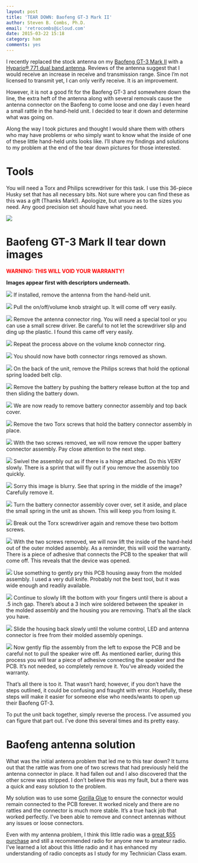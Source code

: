 ```yaml
---
layout: post
title: 'TEAR DOWN: Baofeng GT-3 Mark II'
author: Steven B. Combs, Ph.D.
email: 'retrocombs@icloud.com'
date: 2015-03-22 15:18
category: ham
comments: yes
---
```


I recently replaced the stock antenna on my [Baofeng GT-3 Mark II](http://www.amazon.com/gp/product/B00HHOLAKG/ref=as_li_tl?ie=UTF8&camp=1789&creative=390957&creativeASIN=B00HHOLAKG&linkCode=as2&tag=stevenccom-20&linkId=TDJT4DBFIOUXWULP) with a [Hypario® 771 dual band antenna](http://www.amazon.com/gp/product/B00HUCQZLY/ref=as_li_tl?ie=UTF8&camp=1789&creative=390957&creativeASIN=B00HUCQZLY&linkCode=as2&tag=stevenccom-20&linkId=W6BR6FVADCK2RCJE). Reviews of the antenna suggest that I would receive an increase in receive and transmission range. Since I’m not licensed to transmit yet, I can only verify receive. It is an improvement.

However, it is not a good fit for the Baofeng GT-3 and somewhere down the line, the extra heft of the antenna along with several removals cause the antenna connector on the Baofeng to come loose and one day I even heard a small rattle in the hand-held unit. I decided to tear it down and determine what was going on.

Along the way I took pictures and thought I would share them with others who may have problems or who simply want to know what the inside of one of these little hand-held units looks like. I’ll share my findings and solutions to my problem at the end of the tear down pictures for those interested.

# Tools
You will need a Torx and Philips screwdriver for this task. I use this 36-piece Husky set that has all necessary bits. Not sure where you can find these as this was a gift (Thanks Mark!). Apologize, but unsure as to the sizes you need. Any good precision set should have what you need.

![](https://lh6.googleusercontent.com/-l7c6qpRcfzo/VQ8D5l9ZViI/AAAAAAABaNs/8oI3KNon0t0/s638-no/00.jpeg)

# Baofeng GT-3 Mark II tear down images
<font color="red">**WARNING: THIS WILL VOID YOUR WARRANTY!**</font>

**Images appear first with descriptors underneath.**

![](https://lh4.googleusercontent.com/-uaEdfaR_Fe4/VQ8D5savaII/AAAAAAABaNY/cOQwWzdG-Pg/s638-no/02.jpeg)
If installed, remove the antenna from the hand-held unit.

![](https://lh4.googleusercontent.com/-hS_I2MxqNvc/VQ8D6QBgj3I/AAAAAAABaN4/8cxLDHstVHs/s638-no/03.jpeg)
Pull the on/off/volume knob straight up. It will come off very easily.

![](https://lh4.googleusercontent.com/-fPYeH5Qujgc/VQ8D66T2nGI/AAAAAAABaNw/UrRvNa-3uAI/s638-no/05.jpeg)
Remove the antenna connector ring. You will need a special tool or you can use a small screw driver. Be careful to not let the screwdriver slip and ding up the plastic. I found this came off very easily.

![](https://lh4.googleusercontent.com/-iVlphTOn0NM/VQ8D6hsTP4I/AAAAAAABaN8/J42X4br61C0/s638-no/04.jpeg)
Repeat the process above on the volume knob connector ring.

![](https://lh5.googleusercontent.com/-79SuxJiCI88/VQ8D7-RbsVI/AAAAAAABaOI/msSRCpjGPgs/s638-no/06.jpeg)
You should now have both connector rings removed as shown.

![](https://lh5.googleusercontent.com/-sa4gxYuv5m8/VQ8D8VRnmXI/AAAAAAABaPM/XhWfpEGRhqE/s638-no/07.jpeg)
On the back of the unit, remove the Philips screws that hold the optional spring loaded belt clip.

![](https://lh5.googleusercontent.com/-_npNiVFIx54/VQ8D8STvmoI/AAAAAAABaOQ/UizLG1uG8PI/s638-no/08.jpeg)
Remove the battery by pushing the battery release button at the top and then sliding the battery down.

![](https://lh6.googleusercontent.com/-YWBrZqNTgpY/VQ8D87pWeII/AAAAAAABaOc/Lk5KTq62rP0/s638-no/09.jpeg)
We are now ready to remove battery connector assembly and top back cover.

![](https://lh4.googleusercontent.com/-DFK3RjehAtg/VQ8D9TXKEuI/AAAAAAABaOk/kJuKmis6YRg/s638-no/10.jpeg)
Remove the two Torx screws that hold the battery connector assembly in place.

![](https://lh3.googleusercontent.com/-vj2GOKKa5IM/VQ8D9hrWOiI/AAAAAAABaOs/uwu92TAgop8/s638-no/11.jpeg)
With the two screws removed, we will now remove the upper battery connector assembly. Pay close attention to the next step.

![](https://lh3.googleusercontent.com/-xiu-n97R2X0/VQ8D99whVzI/AAAAAAABaO0/rg832baDsiM/s638-no/12.jpeg)
Swivel the assembly out as if there is a hinge attached. Do this VERY slowly. There is a sprint that will fly out if you remove the assembly too quickly.

![](https://lh3.googleusercontent.com/-lzm-KDUh3Ok/VQ8D-bATX9I/AAAAAAABaO4/bjPtRV5f6pI/s638-no/13.jpeg)
Sorry this image is blurry. See that spring in the middle of the image? Carefully remove it.

![](https://lh4.googleusercontent.com/-3rXl6hTBM0A/VQ8D-yOgFtI/AAAAAAABaPA/gQq8SDQy1gk/s638-no/14.jpeg)
Turn the battery connector assembly cover over, set it aside, and place the small spring in the unit as shown. This will keep you from losing it.

![](https://lh5.googleusercontent.com/-8jgb9tYdE1w/VQ8D_CMkc8I/AAAAAAABaPQ/7y7ZiTIUWNI/s638-no/15.jpeg)
Break out the Torx screwdriver again and remove these two bottom screws.

![](https://lh3.googleusercontent.com/-7xIE7cZE2T8/VQ8D_UXPPEI/AAAAAAABaPo/Eu5tilpj9aQ/s638-no/16.jpeg)
With the two screws removed, we will now lift the inside of the hand-held out of the outer molded assembly. As a reminder, this will void the warranty. There is a piece of adhesive that connects the PCB to the speaker that will come off. This reveals that the device was opened.

![](https://lh5.googleusercontent.com/-eHXoJXX5mfE/VQ8D_3MlwGI/AAAAAAABaPU/0HI2M9jsNpc/s638-no/17.jpeg)
Use something to gently pry this PCB housing away from the molded assembly. I used a very dull knife. Probably not the best tool, but it was wide enough and readily available.

![](https://lh5.googleusercontent.com/-33rG1SjvaMc/VQ8EAxQlacI/AAAAAAABaPk/tSt18vVvOY8/s638-no/18.jpeg)
Continue to slowly lift the bottom with your fingers until there is about a .5 inch gap. There’s about a 3 inch wire soldered between the speaker in the molded assembly and the housing you are removing. That’s all the slack you have.

![](https://lh6.googleusercontent.com/-q6LSKYGayEQ/VQ8EA2EQ4DI/AAAAAAABaPs/lmguD45U5CQ/s638-no/19.jpeg)
Slide the housing back slowly until the volume control, LED and antenna connector is free from their molded assembly openings.

![](https://lh4.googleusercontent.com/-s3KWgSWJw_U/VQ8EBAnN44I/AAAAAAABaPw/DekGU_zG3Ag/s638-no/20.jpeg)
Now gently flip the assembly from the left to expose the PCB and be careful not to pull the speaker wire off. As mentioned earlier, during this process you will tear a piece of adhesive connecting the speaker and the PCB. It’s not needed, so completely remove it. You’ve already voided the warranty.

That’s all there is too it. That wasn’t hard; however, if you don’t have the steps outlined, it could be confusing and fraught with error. Hopefully, these steps will make it easier for someone else who needs/wants to open up their Baofeng GT-3.

To put the unit back together, simply reverse the process. I’ve assumed you can figure that part out. I’ve done this several times and its pretty easy.

# Baofeng antenna solution
What was the initial antenna problem that led me to this tear down? It turns out that the rattle was from one of two screws that had previously held the antenna connector in place. It had fallen out and I also discovered that the other screw was stripped. I don’t believe this was my fault, but a there was a quick and easy solution to the problem.

My solution was to use some [Gorilla Glue](http://www.amazon.com/gp/product/B0001GAYRC/ref=as_li_tl?ie=UTF8&camp=1789&creative=390957&creativeASIN=B0001GAYRC&linkCode=as2&tag=stevenccom-20&linkId=IO4KE24QCASBZ2MG) to ensure the connector would remain connected to the PCB forever. It worked nicely and there are no rattles and the connector is much more stable. It’s a true hack job that worked perfectly. I’ve been able to remove and connect antennas without any issues or loose connectors.

Even with my antenna problem, I think this little radio was a [great $55 purchase](http://www.amazon.com/gp/product/B00HHOLAKG/ref=as_li_tl?ie=UTF8&camp=1789&creative=390957&creativeASIN=B00HHOLAKG&linkCode=as2&tag=stevenccom-20&linkId=TDJT4DBFIOUXWULP) and still a recommended radio for anyone new to amateur radio. I’ve learned a lot about this little radio and it has enhanced my understanding of radio concepts as I study for my Technician Class exam.